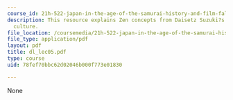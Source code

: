 ```yaml
---
course_id: 21h-522-japan-in-the-age-of-the-samurai-history-and-film-fall-2006
description: This resource explains Zen concepts from Daisetz Suzuki?s Zen and Japanese
  culture.
file_location: /coursemedia/21h-522-japan-in-the-age-of-the-samurai-history-and-film-fall-2006/78fef70bbc62d02046b000f773e01830_dl_lec05.pdf
file_type: application/pdf
layout: pdf
title: dl_lec05.pdf
type: course
uid: 78fef70bbc62d02046b000f773e01830

---
```

None